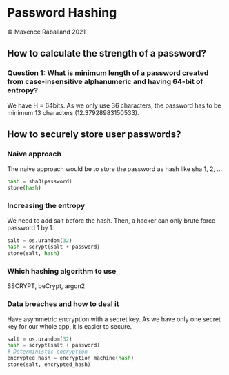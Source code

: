 # Password Hashing

&copy; Maxence Raballand 2021

## How to calculate the strength of a password?

### **Question 1**: What is minimum length of a password created from case-insensitive alphanumeric and having 64-bit of entropy?

We have H = 64bits. As we only use 36 characters, the password has to be minimum 13 characters (12.37928983150533).

## How to securely store user passwords?

### Naive approach

The naive approach would be to store the password as hash like sha 1, 2, ...

```py
hash = sha3(password)
store(hash)
```

### Increasing the entropy

We need to add salt before the hash. Then, a hacker can only brute force password 1 by 1.

```py
salt = os.urandom(32)
hash = scrypt(salt + password)
store(salt, hash)
```

### Which hashing algorithm to use

SSCRYPT, beCrypt, argon2

### Data breaches and how to deal it

Have asymmetric encryption with a secret key. As we have only one secret key for our whole app, it is easier to secure.

```py
salt = os.urandom(32)
hash = scrypt(salt + password)
# Deterministic encryption
encrypted_hash = encryption_machine(hash)
store(salt, encrypted_hash)
```
